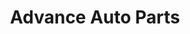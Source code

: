 ---
title: "Advance Auto Parts"
url: /chicago/advance-auto-parts-north-western-avenue/
shop: car parts
---